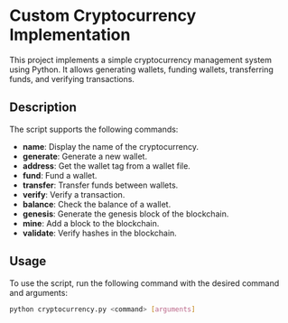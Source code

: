 # Custom Cryptocurrency Implementation

This project implements a simple cryptocurrency management system using Python. It allows generating wallets, funding wallets, transferring funds, and verifying transactions.

## Description

The script supports the following commands:

- **name**: Display the name of the cryptocurrency.
- **generate**: Generate a new wallet.
- **address**: Get the wallet tag from a wallet file.
- **fund**: Fund a wallet.
- **transfer**: Transfer funds between wallets.
- **verify**: Verify a transaction.
- **balance**: Check the balance of a wallet.
- **genesis**: Generate the genesis block of the blockchain.
- **mine**: Add a block to the blockchain.
- **validate**: Verify hashes in the blockchain.

## Usage

To use the script, run the following command with the desired command and arguments:

```bash
python cryptocurrency.py <command> [arguments]

